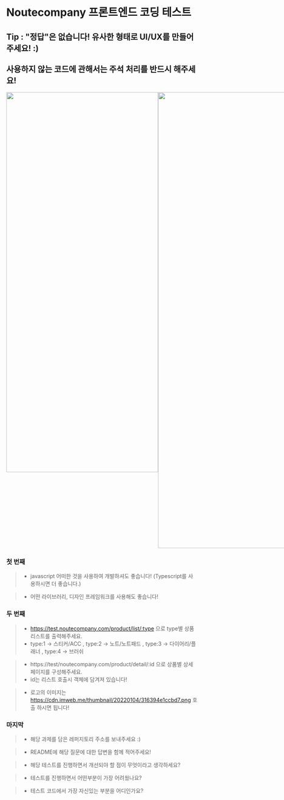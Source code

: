 # **Noutecompany 프론트엔드 코딩 테스트**



## **Tip : "정답"은 없습니다! 유사한 형태로 UI/UX를 만들어 주세요! :) <br> <br> 사용하지 않는 코드에 관해서는 주석 처리를 반드시 해주세요!**

<div style="display:flex; justify-content:space-between">
    <img src="https://user-images.githubusercontent.com/89061387/148358662-b255d722-082a-4cd7-a983-95e625bdb98e.png" width="400" height="1000">
    <img src="https://user-images.githubusercontent.com/89061387/148359117-0cd5495c-21ce-4151-9421-012a6cd33b64.png" width="400" height="1200">
</div>






### **첫 번째**


> * javascript 어떠한 것을 사용하여 개발하셔도 좋습니다! (Typescript를 사용하시면 더 좋습니다.)


> * 어떤 라이브러리, 디자인 프레임워크를 사용해도 좋습니다!




### **두 번째**

> * https://test.noutecompany.com/product/list/:type 으로 type별 상품리스트를 출력해주세요.
> * type:1 -> 스티커/ACC ,  type:2 -> 노트/노트패드 , type:3 -> 다이어리/플래너 , type:4 -> 브러쉬


> * https://test/noutecompany.com/product/detail/:id 으로 상품별 상세페이지를 구성해주세요.
> * id는 리스트 호출시 객체에 담겨져 있습니다!


> * 로고의 이미지는 https://cdn.imweb.me/thumbnail/20220104/316394e1ccbd7.png 호출 하시면 됩니다!






### **마지막**

> * 해당 과제를 담은 레퍼지토리 주소를 보내주세요 :)


> * README에 해당 질문에 대한 답변을 함께 적어주세요!


> * 해당 테스트를 진행하면서 개선되야 할 점이 무엇이라고 생각하세요?


> * 테스트를 진행하면서 어떤부분이 가장 어려웠나요?


> * 테스트 코드에서 가장 자신있는 부분을 어디인가요?
